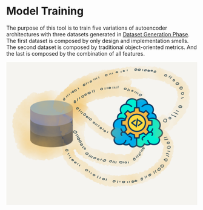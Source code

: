 # Model Training

The purpose of this tool is to train five variations of autoencoder architectures with three datasets generated in [Dataset Generation Phase](../dataset-processing). The first dataset is composed by only design and implementation smells. The second dataset is composed by traditional object-oriented metrics. And the last is composed by the combination of all features.

![alt text](../img/modeltraining.png)
